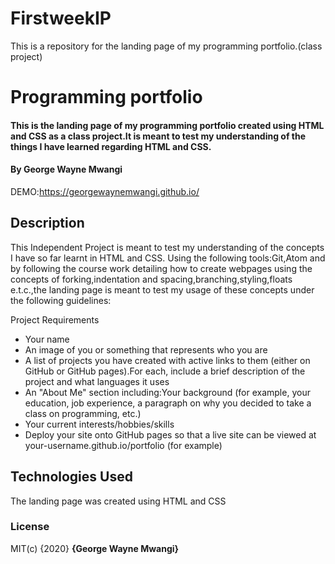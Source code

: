 # FirstweekIP
This is a repository for the landing page of my programming portfolio.(class project)
# Programming portfolio
#### This is the landing page of my programming portfolio created using HTML and CSS as a class project.It is meant to test my understanding of the things I have learned regarding HTML and CSS. 
#### By George Wayne Mwangi
DEMO:https://georgewaynemwangi.github.io/
## Description
This Independent Project is meant to test my understanding of the concepts I have so far learnt in HTML and CSS. Using the following tools:Git,Atom and by following the course work detailing how to create webpages using the concepts of forking,indentation and spacing,branching,styling,floats e.t.c.,the landing page is meant to test my usage of these concepts under the following guidelines:

Project Requirements
* Your name
* An image of you or something that represents who you are
* A list of projects you have created with active links to them (either on GitHub or GitHub pages).For each, include a brief description of the project and what languages it uses
* An "About Me" section including:Your background (for example, your education, job experience, a paragraph on why you decided to take a class on programming, etc.)
* Your current interests/hobbies/skills
* Deploy your site onto GitHub pages so that a live site can be viewed at your-username.github.io/portfolio (for example) 
## Technologies Used
The landing page was created using HTML and CSS
### License
MIT(c) {2020} **{George Wayne Mwangi}**

